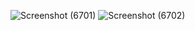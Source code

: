 ![Screenshot (6701)](https://user-images.githubusercontent.com/75967235/170858432-8e16cdf0-1812-4589-8748-1f657c0fdd96.png)
![Screenshot (6702)](https://user-images.githubusercontent.com/75967235/170858435-ae5c6b81-1b13-402e-9056-4f205bb3462b.png)
